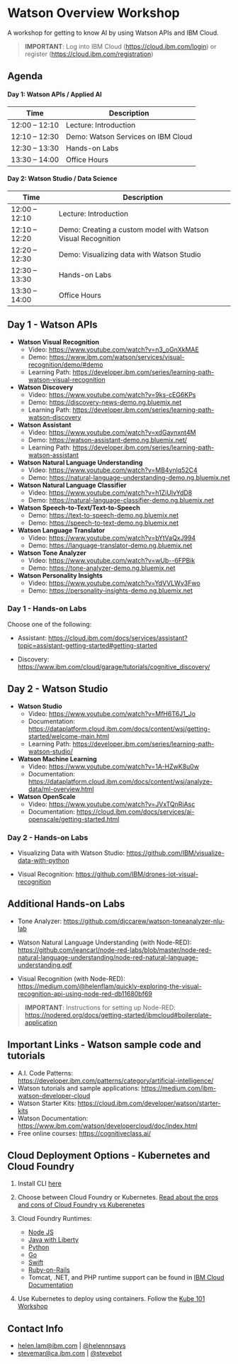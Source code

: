 # Watson Overview Workshop

A workshop for getting to know AI by using Watson APIs and IBM Cloud.

> **IMPORTANT**: Log into IBM Cloud (https://cloud.ibm.com/login) or register (https://cloud.ibm.com/registration)

## Agenda

#### Day 1: Watson APIs / Applied AI

| Time | Description |
| ---- | ----------- |
| 12:00 – 12:10 | Lecture: Introduction |
| 12:10 – 12:30 | Demo: Watson Services on IBM Cloud |
| 12:30 – 13:30 | Hands-on Labs |
| 13:30 – 14:00 | Office Hours |

#### Day 2: Watson Studio / Data Science

| Time | Description |
| ---- | ----------- |
| 12:00 – 12:10 | Lecture: Introduction |
| 12:10 – 12:20 | Demo: Creating a custom model with Watson Visual Recognition |
| 12:20 – 12:30 | Demo: Visualizing data with Watson Studio |
| 12:30 – 13:30 | Hands-on Labs |
| 13:30 – 14:00 | Office Hours |

## Day 1 - Watson APIs

* **Watson Visual Recognition**
  * Video: https://www.youtube.com/watch?v=n3_oGnXkMAE
  * Demo: https://www.ibm.com/watson/services/visual-recognition/demo/#demo
  * Learning Path: https://developer.ibm.com/series/learning-path-watson-visual-recognition
* **Watson Discovery**
  * Video: https://www.youtube.com/watch?v=9ks-cEG6KPs
  * Demo: https://discovery-news-demo.ng.bluemix.net
  * Learning Path: https://developer.ibm.com/series/learning-path-watson-discovery
* **Watson Assistant**
  * Video: https://www.youtube.com/watch?v=xdGaynxnt4M
  * Demo: https://watson-assistant-demo.ng.bluemix.net/
  * Learning Path: https://developer.ibm.com/series/learning-path-watson-assistant
* **Watson Natural Language Understanding**
  * Video: https://www.youtube.com/watch?v=MB4ynlq52C4
  * Demo: https://natural-language-understanding-demo.ng.bluemix.net
* **Watson Natural Language Classifier**
  * Video: https://www.youtube.com/watch?v=h1ZiUIvYdD8
  * Demo: https://natural-language-classifier-demo.ng.bluemix.net
* **Watson Speech-to-Text/Text-to-Speech**
  * Demo: https://text-to-speech-demo.ng.bluemix.net
  * Demo: https://speech-to-text-demo.ng.bluemix.net
* **Watson Language Translator**
  * Video: https://www.youtube.com/watch?v=bYtVaQxJ994
  * Demo: https://language-translator-demo.ng.bluemix.net
* **Watson Tone Analyzer**
  * Video: https://www.youtube.com/watch?v=wUb--6FPBik
  * Demo: https://tone-analyzer-demo.ng.bluemix.net
* **Watson Personality Insights**
  * Video: https://www.youtube.com/watch?v=YdVVLWv3Fwo
  * Demo: https://personality-insights-demo.ng.bluemix.net

### Day 1 - Hands-on Labs

Choose one of the following:

* Assistant: https://cloud.ibm.com/docs/services/assistant?topic=assistant-getting-started#getting-started

* Discovery: https://www.ibm.com/cloud/garage/tutorials/cognitive_discovery/

## Day 2 - Watson Studio

* **Watson Studio**
  * Video: https://www.youtube.com/watch?v=MfH6T6J1_Jo
  * Documentation: https://dataplatform.cloud.ibm.com/docs/content/wsj/getting-started/welcome-main.html
  * Learning Path: https://developer.ibm.com/series/learning-path-watson-studio/
* **Watson Machine Learning**
  * Video: https://www.youtube.com/watch?v=1A-HZwK8u0w
  * Documentation: https://dataplatform.cloud.ibm.com/docs/content/wsj/analyze-data/ml-overview.html
* **Watson OpenScale**
  * Video: https://www.youtube.com/watch?v=JVxTQnRiAsc
  * Documentation: https://cloud.ibm.com/docs/services/ai-openscale/getting-started.html

### Day 2 - Hands-on Labs

* Visualizing Data with Watson Studio: https://github.com/IBM/visualize-data-with-python

* Visual Recognition: https://github.com/IBM/drones-iot-visual-recognition

## Additional Hands-on Labs

* Tone Analyzer: https://github.com/djccarew/watson-toneanalyzer-nlu-lab

* Watson Natural Language Understanding (with Node-RED): https://github.com/jeancarl/node-red-labs/blob/master/node-red-natural-language-understanding/node-red-natural-language-understanding.pdf

* Visual Recognition (with Node-RED): https://medium.com/@helenflam/quickly-exploring-the-visual-recognition-api-using-node-red-db11680bf69

> **IMPORTANT**: Instructions for setting up Node-RED: https://nodered.org/docs/getting-started/ibmcloud#boilerplate-application

## Important Links - Watson sample code and tutorials

* A.I. Code Patterns: https://developer.ibm.com/patterns/category/artificial-intelligence/
* Watson tutorials and sample applications: https://medium.com/ibm-watson-developer-cloud
* Watson Starter Kits: https://cloud.ibm.com/developer/watson/starter-kits
* Watson Documentation: https://www.ibm.com/watson/developercloud/doc/index.html
* Free online courses: https://cognitiveclass.ai/

## Cloud Deployment Options - Kubernetes and Cloud Foundry

1. Install CLI [here](https://cloud.ibm.com/docs/cli/reference/ibmcloud?topic=cloud-cli-install-ibmcloud-cli)

2. Choose between Cloud Foundry or Kubernetes. [Read about the pros and cons of Cloud Foundry vs Kuberenetes](https://developer.ibm.com/blogs/game-of-cloud-technologies-kubernetes-vs-cloud-foundry/)

3. Cloud Foundry Runtimes:
   * [Node JS](https://cloud.ibm.com/docs/runtimes/nodejs?topic=Nodejs-getting-started#getting-started)
   * [Java with Liberty](https://cloud.ibm.com/docs/runtimes/liberty?topic=liberty-getting-started#getting-started)
   * [Python](https://cloud.ibm.com/docs/runtimes/python?topic=Python-getting_started#getting_started)
   * [Go](https://cloud.ibm.com/docs/runtimes/go/getting-started.html#getting-started)
   * [Swift](https://cloud.ibm.com/catalog/starters/runtime-for-swift)
   * [Ruby-on-Rails](https://cloud.ibm.com/docs/runtimes/ruby?topic=Ruby-getting_started#getting_started)
   * Tomcat, .NET, and PHP runtime support can be found in [IBM Cloud Documentation](https://cloud.ibm.com/catalog?search=cloud%20foundry)

4. Use Kubernetes to deploy using containers. Follow the [Kube 101 Workshop](https://github.com/IBM/kube101/tree/master/workshop)

## Contact Info

* [helen.lam@ibm.com](helen.lam@ibm.com) | [@helennnsays](http://twitter.com/helennnsays)
* [stevemar@ca.ibm.com](stevemar@ca.ibm.com) | [@stevebot](http://twitter.com/stevebot)

